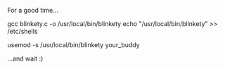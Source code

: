 For a good time...

   gcc blinkety.c -o /usr/local/bin/blinkety
   echo "/usr/local/bin/blinkety" >> /etc/shells

   usemod -s /usr/local/bin/blinkety your_buddy

...and wait :)
   

